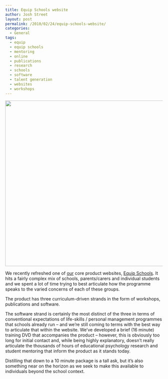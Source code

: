 ```yaml
---
title: Equip Schools website
author: Josh Street
layout: post
permalink: /2010/02/24/equip-schools-website/
categories:
  - General
tags:
  - equip
  - equip schools
  - mentoring
  - online
  - publications
  - research
  - schools
  - software
  - talent generation
  - websites
  - workshops
---
```

[<img src="http://josh.st/blog/wp-content//2010/02/equip-schools-website.jpg" alt="" title="Equip Schools website" width="700" height="530" class="alignnone size-full wp-image-1630" />][1]

We recently refreshed one of [our][2] core product websites, [Equip Schools][1]. It hits a fairly complex mix of schools, parents/carers and individual students and we spent a lot of time trying to best articulate how the programme speaks to the varied concerns of each of these groups.

The product has three curriculum-driven strands in the form of workshops, publications and software.

The software strand is certainly the most distinct of the three in terms of conventional expectations of life-skills / personal management programmes that schools already run &#8211; and we&#8217;re still coming to terms with the best way to articulate that within the website. We&#8217;ve developed a brief (16 minute) training DVD that accompanies the product &#8211; however, this is obviously too long for initial contact and, while being highly explanatory, doesn&#8217;t really articulate the thousands of hours of educational psychology research and student mentoring that inform the product as it stands today.

Distilling that down to a 10 minute package is a tall ask, but it&#8217;s also something near on the horizon as we seek to make this available to individuals beyond the school context.

 [1]: http://equipschools.com/
 [2]: http://talentgeneration.com/